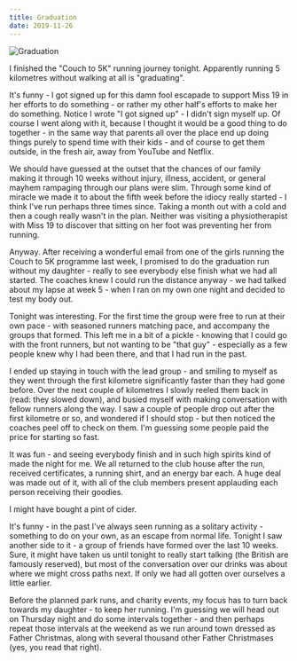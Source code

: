```yaml
---
title: Graduation
date: 2019-11-26
---
```


![Graduation](https://source.unsplash.com/hopX_jpVtRM/1600x900)

I finished the "Couch to 5K" running journey tonight. Apparently running 5 kilometres without walking at all is "graduating".

It's funny - I got signed up for this damn fool escapade to support Miss 19 in her efforts to do something - or rather my other half's efforts to make her do  something. Notice I wrote "I got signed up" - I didn't sign myself up. Of course I went along with it, because I thought it would be a good thing to do together - in the same way that parents all over the place end up doing things purely to spend time with their kids - and of course to get them outside, in the fresh air, away from YouTube and Netflix.

We should have guessed at the outset that the chances of our family making it through 10 weeks without injury, illness, accident, or general mayhem rampaging through our plans were slim. Through some kind of miracle we made it to about the fifth week before the idiocy really started - I think I've run perhaps three times since. Taking a month out with a cold and then a cough really wasn't in the plan. Neither was visiting a physiotherapist with Miss 19 to discover that sitting on her foot was preventing her from running.

Anyway. After receiving a wonderful email from one of the girls running the Couch to 5K programme last week, I promised to do the graduation run without my daughter - really to see everybody else finish what we had all started. The coaches knew I could run the distance anyway - we had talked about my lapse at week 5 - when I ran on my own one night and decided to test my body out.

Tonight was interesting. For the first time the group were free to run at their own pace - with seasoned runners matching pace, and accompany the groups that formed. This left me in a bit of a pickle - knowing that I could go with the front runners, but not wanting to be "that guy" - especially as a few people knew why I had been there, and that I had run in the past.

I ended up staying in touch with the lead group - and smiling to myself as they went through the first kilometre significantly faster than they had gone before. Over the next couple of kilometres I slowly reeled them back in (read: they slowed down), and busied myself with making conversation with fellow runners along the way. I saw a couple of people drop out after the first kilometre or so, and wondered if I should stop - but then noticed the coaches peel off to check on them. I'm guessing some people paid the price for starting so fast.

It was fun - and seeing everybody finish and in such high spirits kind of made the night for me. We all returned to the club house after the run, received certificates, a running shirt, and an energy bar each. A huge deal was made out of it, with all of the club members present applauding each person receiving their goodies.

I might have bought a pint of cider.

It's funny - in the past I've always seen running as a solitary activity - something to do on your own, as an escape from normal life. Tonight I saw another side to it - a group of friends have formed over the last 10 weeks. Sure, it might have taken us until tonight to really start talking (the British are famously reserved), but most of the conversation over our drinks was about where we might cross paths next. If only we had all gotten over ourselves a little earlier.

Before the planned park runs, and charity events, my focus has to turn back towards my daughter - to keep her running. I'm guessing we will head out on Thursday night and do some intervals together - and then perhaps repeat those intervals at the weekend as we run around town dressed as Father Christmas, along with several thousand other Father Christmases (yes, you read that right).